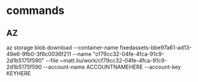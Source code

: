 # commands

## AZ
az storage blob download --container-name fixedassets-bbe97a61-ad13-49e6-9fb0-3f6c0036f211 --name "cf79cc32-04fe-4fca-91c9-2d1b5175f590" --file ~matt.liu/work/cf79cc32-04fe-4fca-91c9-2d1b5175f590  --account-name ACCOUNTNAMEHERE --account-key KEYHERE
